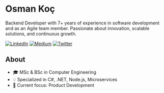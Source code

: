 # Osman Koç

Backend Developer with 7+ years of experience in software development and as an Agile team member. Passionate about innovation, scalable solutions, and continuous growth.

[![LinkedIn](https://img.shields.io/badge/LinkedIn-0077B5?style=flat-square&logo=linkedin&logoColor=white)](https://linkedin.com/in/osman-koc)
[![Medium](https://img.shields.io/badge/Medium-12100E?style=flat-square&logo=medium&logoColor=white)](https://osman-koc.medium.com/)
[![Twitter](https://img.shields.io/badge/Twitter-1DA1F2?style=flat-square&logo=twitter&logoColor=white)](https://twitter.com/osmkoc)

## About

- 🎓 MSc & BSc in Computer Engineering
- 💡 Specialized in C#, .NET, Node.js, Microservices
- 🚀 Current focus: Product Development
